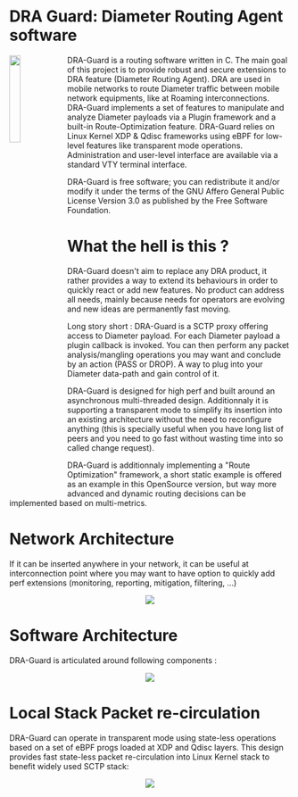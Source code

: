 # DRA Guard: Diameter Routing Agent software

<img width="20%" src="https://www.dra-guard.org/assets/logo.png" align="left"/>
DRA-Guard is a routing software written in C. The main goal of this project is to provide robust and secure extensions to DRA feature (Diameter Routing Agent). DRA are used in mobile networks to route Diameter traffic between mobile network equipments, like at Roaming interconnections. DRA-Guard implements a set of features to manipulate and analyze Diameter payloads via a Plugin framework and a built-in Route-Optimization feature. DRA-Guard relies on Linux Kernel XDP & Qdisc frameworks using eBPF for low-level features like transparent mode operations. Administration and user-level interface are available via a standard VTY terminal interface.

DRA-Guard is free software; you can redistribute it and/or modify it under the terms of the GNU Affero General Public License Version 3.0 as published by the Free Software Foundation.

# What the hell is this ?
DRA-Guard doesn't aim to replace any DRA product, it rather provides a way to extend its behaviours in order to quickly react or add new features. No product can address all needs, mainly because needs for operators are evolving and new ideas are permanently fast moving.

Long story short : DRA-Guard is a SCTP proxy offering access to Diameter payload. For each Diameter payload a plugin callback is invoked. You can then perform any packet analysis/mangling operations you may want and conclude by an action (PASS or DROP). A way to plug into your Diameter data-path and gain control of it.

DRA-Guard is designed for high perf and built around an asynchronous multi-threaded design. Additionnaly it is supporting a transparent mode to simplify its insertion into an existing architecture without the need to reconfigure anything (this is specially useful when you have long list of peers and you need to go fast without wasting time into so called change request).

DRA-Guard is additionnaly implementing a "Route Optimization" framework, a short static example is offered as an example in this OpenSource version, but way more advanced and dynamic routing decisions can be implemented based on multi-metrics.

# Network Architecture
If it can be inserted anywhere in your network, it can be useful at interconnection point where you may want to have option to quickly add perf extensions (monitoring, reporting, mitigation, filtering, ...)
<p align="center"><img src="https://www.dra-guard.org/assets/arch-net.png"></p>

# Software Architecture
DRA-Guard is articulated around following components :
<p align="center"><img src="https://www.dra-guard.org/assets/arch-soft.png"></p>

# Local Stack Packet re-circulation
DRA-Guard can operate in transparent mode using state-less operations based on a set of eBPF progs loaded at XDP and Qdisc layers. This design provides fast state-less packet re-circulation into Linux Kernel stack to benefit widely used SCTP stack:
<p align="center"><img src="https://www.dra-guard.org/assets/local-statck-recirculation.png"></p>

